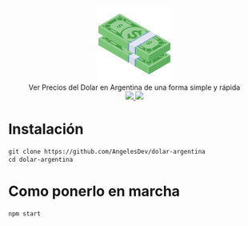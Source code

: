 <p align="center">
  <img src="https://github.com/martinval11/dolar-argentina/blob/main/public/img/money.webp" width="150" height="150" />
  <br>
  <span>
  Ver Precios del Dolar en Argentina de una forma simple y rápida
  <br>
  <a target="_blank" href="https://app.netlify.com/sites/dolar-ar/deploys" title="Netlify Status">
    <img src="https://api.netlify.com/api/v1/badges/c51eb455-8cac-4bd6-968b-f05ab5f9dd27/deploy-status">
  </a>
  <a target="_blank" href="LICENSE" title="License: MIT"><img src="https://img.shields.io/badge/License-MIT-blue.svg"></a>
  </span>
</p>

# Instalación

```
git clone https://github.com/AngelesDev/dolar-argentina
cd dolar-argentina
```

# Como ponerlo en marcha
```
npm start
```